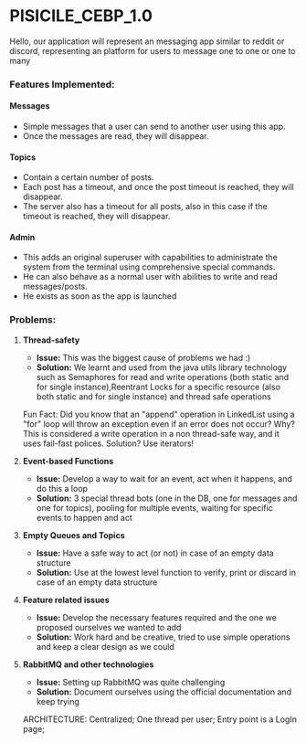 # PISICILE_CEBP_1.0

Hello, our application will represent an messaging app similar to reddit or discord, representing an platform for users to message one to one or one to many

### Features Implemented:

#### Messages
- Simple messages that a user can send to another user using this app.
- Once the messages are read, they will disappear.

#### Topics
- Contain a certain number of posts.
- Each post has a timeout, and once the post timeout is reached, they will disappear.
- The server also has a timeout for all posts, also in this case if the timeout is reached, they will disappear.

#### Admin
- This adds an original superuser with capabilities to administrate the system from the terminal using comprehensive special commands.
- He can also behave as a normal user with abilities to write and read messages/posts.
- He exists as soon as the app is launched

### Problems:

1. **Thread-safety**
    - **Issue:** This was the biggest cause of problems we had :)
    - **Solution:** We learnt and used from the java utils library technology such as Semaphores for read and write operations (both static and for single instance),Reentrant Locks for a specific resource (also both static and for single instance) and thread safe operations

   
    Fun Fact: Did you know that an "append" operation in LinkedList using a "for" loop will throw an exception even if an error does not occur? Why? This is considered a write operation in a non thread-safe way, and it uses fail-fast polices. Solution? Use iterators!

2. **Event-based Functions**
    - **Issue:** Develop a way to wait for an event, act when it happens, and do this a loop
    - **Solution:** 3 special thread bots (one in the DB, one for messages and one for topics), pooling for multiple events, waiting for specific events to happen and act

3. **Empty Queues and Topics**
    - **Issue:** Have a safe way to act (or not) in case of an empty data structure
    - **Solution:** Use at the lowest level function to verify, print or discard in case of an empty data structure

4. **Feature related issues**
    - **Issue:** Develop the necessary features required and the one we proposed ourselves we wanted to add
    - **Solution:** Work hard and be creative, tried to use simple operations and keep a clear design as we could
   
5. **RabbitMQ and other technologies**
    - **Issue:** Setting up RabbitMQ was quite challenging
    - **Solution:** Document ourselves using the official documentation and keep trying


   ARCHITECTURE:
     Centralized;
     One thread per user;
     Entry point is a LogIn page;
     
